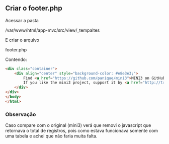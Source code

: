 ## Criar o footer.php

Acessar a pasta

/var/www/html/app-mvc/src/view/_tempaltes

E criar o arquivo

footer.php

Contendo:

```html
<div class="container">
    <div align="center" style="background-color: #e8e3e3;">
        Find <a href="https://github.com/panique/mini3">MINI3 on GitHub</a>.
        If you like the mini3 project, support it by <a href="http://tracking.rackspace.com/SH1ES" target="_blank">using Rackspace</a> as your hoster [affiliate link].
    </div>
</div>
</body>
</html>
```

### Observação

Caso compare com o original (mini3) verá que removi o javascript que retornava o total de registros, pois como estava funcionava somente com uma tabela e achei que não faria muita falta.
